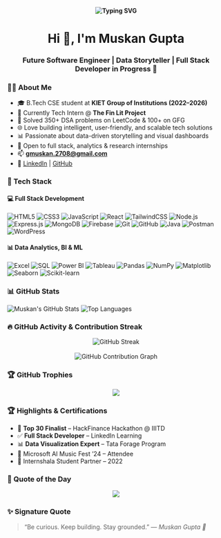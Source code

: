 

<!--
**27082004muskan/27082004muskan** is a ✨ _special_ ✨ repository because its `README.md` (this file) appears on your GitHub profile.

Here are some ideas to get you started:

- 🔭 I’m currently working on ...
- 🌱 I’m currently learning ...
- 👯 I’m looking to collaborate on ...
- 🤔 I’m looking for help with ...
- 💬 Ask me about ...
- 📫 How to reach me: ...
- 😄 Pronouns: ...
- ⚡ Fun fact: ...
-->

<p align="center">
<b>  <img src="https://readme-typing-svg.demolab.com?font=Fira+Code&pause=1000&center=true&vCenter=true&width=435&lines=Full+Stack+Learner;Data+Analytics+Explorer;Aspiring+Software+Engineer;Open+to+Internships" alt="Typing SVG" /> </b>
</p>


<h1 align="center">Hi 👋, I'm Muskan Gupta</h1>
<h3 align="center"><h3 align="center">Future Software Engineer | Data Storyteller | Full Stack Developer in Progress 🚀</h3>



### 👩‍💻 About Me

- 🎓 B.Tech CSE student at **KIET Group of Institutions (2022–2026)**
- 💼 Currently Tech Intern @ **The Fin Lit Project**
- 🧠 Solved 350+ DSA problems on LeetCode & 100+ on GFG
- 🌐 Love building intelligent, user-friendly, and scalable tech solutions
- 📊 Passionate about data-driven storytelling and visual dashboards
- 💬 Open to full stack, analytics & research internships
- 📫 **gmuskan.2708@gmail.com**
- 🔗 [LinkedIn](https://www.linkedin.com/in/muskan-gupta-639065250/) | [GitHub](https://github.com/27082004muskan)


### 🚀 Tech Stack

#### 💻 Full Stack Development
![HTML5](https://img.shields.io/badge/HTML5-E34F26?style=flat-square&logo=html5&logoColor=white)
![CSS3](https://img.shields.io/badge/CSS3-1572B6?style=flat-square&logo=css3&logoColor=white)
![JavaScript](https://img.shields.io/badge/JavaScript-F7DF1E?style=flat-square&logo=javascript&logoColor=black)
![React](https://img.shields.io/badge/React-20232A?style=flat-square&logo=react&logoColor=61DAFB)
![TailwindCSS](https://img.shields.io/badge/Tailwind_CSS-38B2AC?style=flat-square&logo=tailwind-css&logoColor=white)
![Node.js](https://img.shields.io/badge/Node.js-339933?style=flat-square&logo=nodedotjs&logoColor=white)
![Express.js](https://img.shields.io/badge/Express.js-000000?style=flat-square&logo=express&logoColor=white)
![MongoDB](https://img.shields.io/badge/MongoDB-4EA94B?style=flat-square&logo=mongodb&logoColor=white)
![Firebase](https://img.shields.io/badge/Firebase-FFCA28?style=flat-square&logo=firebase&logoColor=black)
![Git](https://img.shields.io/badge/Git-F05032?style=flat-square&logo=git&logoColor=white)
![GitHub](https://img.shields.io/badge/GitHub-181717?style=flat-square&logo=github&logoColor=white)
![Java](https://img.shields.io/badge/Java-ED8B00?style=flat-square&logo=java&logoColor=white)
![Postman](https://img.shields.io/badge/Postman-FF6C37?style=flat-square&logo=postman&logoColor=white)
![WordPress](https://img.shields.io/badge/WordPress-21759B?style=flat-square&logo=wordpress&logoColor=white)


#### 📊 Data Analytics, BI & ML
![Excel](https://img.shields.io/badge/Microsoft_Excel-217346?style=flat-square&logo=microsoft-excel&logoColor=white)
![SQL](https://img.shields.io/badge/SQL-4479A1?style=flat-square&logo=postgresql&logoColor=white)
![Power BI](https://img.shields.io/badge/Power_BI-F2C811?style=flat-square&logo=powerbi&logoColor=black)
![Tableau](https://img.shields.io/badge/Tableau-E97627?style=flat-square&logo=tableau&logoColor=white)
![Pandas](https://img.shields.io/badge/Pandas-150458?style=flat-square&logo=pandas&logoColor=white)
![NumPy](https://img.shields.io/badge/Numpy-013243?style=flat-square&logo=numpy&logoColor=white)
![Matplotlib](https://img.shields.io/badge/Matplotlib-202020?style=flat-square&logo=matplotlib&logoColor=white)
![Seaborn](https://img.shields.io/badge/Seaborn-005571?style=flat-square)
![Scikit-learn](https://img.shields.io/badge/Scikit--learn-F7931E?style=flat-square&logo=scikit-learn&logoColor=white)


### 📊 GitHub Stats

![Muskan's GitHub Stats](https://github-readme-stats.vercel.app/api?username=27082004muskan&show_icons=true&theme=react)
![Top Languages](https://github-readme-stats.vercel.app/api/top-langs/?username=27082004muskan&layout=compact&theme=react)






### 🔥 GitHub Activity & Contribution Streak

<p align="center">
  <img src="https://streak-stats.demolab.com?user=27082004muskan&theme=tokyonight&hide_border=true&border_radius=5" alt="GitHub Streak"/>
  <br><br>
  <img src="https://github-readme-activity-graph.vercel.app/graph?username=27082004muskan&theme=react-dark&bg_color=1a1b27&color=00FFFF&line=00FFFF&point=FFFFFF&hide_border=true" alt="GitHub Contribution Graph" />
</p>

### 🏆 GitHub Trophies

<p align="center">
  <img src="https://github-profile-trophy.vercel.app/?username=27082004muskan&theme=gruvbox&no-frame=true&row=1&column=7" />
</p>




### 🏆 Highlights & Certifications

- 🥇 **Top 30 Finalist** – HackFinance Hackathon @ IIITD
- ✅ **Full Stack Developer** – LinkedIn Learning
- 📊 **Data Visualization Expert** – Tata Forage Program
- 🤖 Microsoft AI Music Fest ’24 – Attendee
- 🌱 Internshala Student Partner – 2022

  
### 🧠 Quote of the Day
<p align="center">
  <img src="https://quotes-github-readme.vercel.app/api?type=horizontal&theme=tokyonight" />
</p>


### ✨ Signature Quote

> “Be curious. Keep building. Stay grounded.” — *Muskan Gupta 💙*

<!--
### 🐍 Contribution 

<p align="center">
  <img src="https://raw.githubusercontent.com/27082004muskan/snake/output/github-contribution-grid-snake.svg" />
</p>


-->

